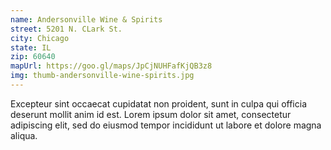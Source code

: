 ```yaml
---
name: Andersonville Wine & Spirits
street: 5201 N. CLark St.
city: Chicago
state: IL
zip: 60640
mapUrl: https://goo.gl/maps/JpCjNUHFafKjQB3z8
img: thumb-andersonville-wine-spirits.jpg
---
```


Excepteur sint occaecat cupidatat non proident, sunt in culpa qui officia deserunt mollit anim id est. Lorem ipsum dolor sit amet, consectetur adipiscing elit, sed do eiusmod tempor incididunt ut labore et dolore magna aliqua.